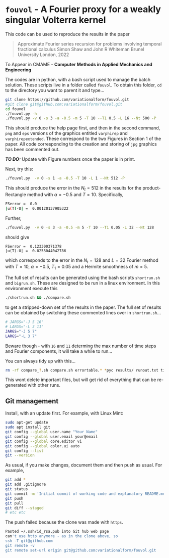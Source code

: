 # `fouvol` - A Fourier proxy for a weakly singular Volterra kernel

This code can be used to reproduce the results in the paper

>Approximate Fourier series recursion for problemsinvolving temporal fractional calculusSimon Shaw and John R Whiteman
Brunel University London, 2022

To Appear in CMAME - **Computer Methods in Applied Mechanics and Engineering**

The codes are in python, with a bash script used to manage the batch solution. These scripts live in a folder called `fouvol`. To obtain this folder, `cd` to the directory you want to parent it and type...

```bash
git clone https://github.com/variationalform/fouvol.git
#git clone git@github.com:variationalform/fouvol.git
cd fouvol
./fouvol.py -h
./fouvol.py -v 0 -s 3 -a -0.5 -m 5 -T 10 --T1 0.5 -L 16 --Nt 500 -P
```

This should produce the  help page first, and then in the second command, `png` and `eps` versions of the graphics entitled `varphirep` and  `varphirepextended`. These correspond to the two Figures in Section 1 of the paper. All code corresponding to the creation and storing of `jpg` graphics has been commented out.

**_*TO DO:*_** Update with Figure numbers once the paper is in print.

Next, try this:
```bash
./fouvol.py  -v 0 -s 1 -a -0.5 -T 10 -L 1 --Nt 512 -P
```
This should produce the error in the $N_t = 512$ in the results for the product-Rectangle method with $\alpha = −0.5$ and $T = 10$. Specifically,

```bash
FSerror =  0.0
|u(T)-U| =  0.00120137905322
```
Further,
```bash
./fouvol.py  -v 0 -s 3 -a -0.5 -m 5 -T 10 --T1 0.05 -L 32 --Nt 128
```
should give
```bas
FSerror =  0.123300371378
|u(T)-U| =  0.0253044042786
```
which corresponds to the error in the $N_t = 128$ and $L=32$ Fourier
method with $T = 10$, $\alpha = −0.5$, $T_1 = 0.05$ and a Hermite smoothness of $m = 5$.

The full set of results can be generated using the bash scripts `shortrun.sh` and `bigrun.sh`. These are designed to be run in a linux environment. In this environment execute this

```bash
./shortrun.sh && ./compare.sh
```
to get a stripped-down set of the results in the paper. The full set of results can be obtained by switching these commented lines over in `shortrun.sh`...

```bash
# JARGS="-J 5 16"
# LARGS="-L 3 11"
JARGS="-J 5 7"
LARGS="-L 3 7"
```
Beware though - with `16` and `11` determing the max number of time steps and Fourier components, it will take a while to run...

You can always tidy up with this...

```bash
rm -rf compare_?.sh compare.sh errortable.* *pyc results/ runout.txt timestable.* *.eps *.png
```
This wont delete important files, but will get rid of everything that can be re-generated with other runs.

## Git management

Install, with an update first. For example, with Linux Mint:
```bash
sudo apt-get update
sudo apt install git
git config --global user.name "Your Name"
git config --global user.email your@email
git config --global core.editor vi
git config --global color.ui auto
git config --list
git --version
```

As usual, if you make changes, document them and then push as usual. For example,

```bash
git add *
git add .gitignore 
git status
git commit -m 'Initial commit of working code and explanatory README.md'
git push
git pull
git diff --staged
# etc etc
```
The push failed because the clone was made with `https`.

```bash
Pasted ~/.ssh/id_rsa.pub into Git hub web page
can't use http anymore - as in the clone above, so
ssh -T git@github.com
git remote -v
git remote set-url origin git@github.com:variationalform/fouvol.git
```
